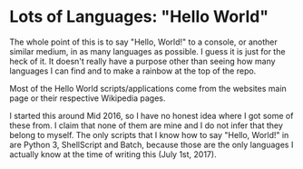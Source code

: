 # Lots of Languages: "Hello World"

The whole point of this is to say "Hello, World!" to a console, or another similar medium, in as many languages as possible. I guess it is just for the heck of it. It doesn't really have a purpose other than seeing how many languages I can find and to make a rainbow at the top of the repo.

Most of the Hello World scripts/applications come from the websites main page or their respective Wikipedia pages.

I started this around Mid 2016, so I have no honest idea where I got some of these from. I claim that none of them are mine and I do not infer that they belong to myself. The only scripts that I know how to say "Hello, World!" in are Python 3, ShellScript and Batch, because those are the only languages I actually know at the time of writing this (July 1st, 2017).
